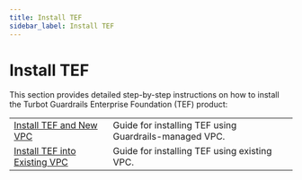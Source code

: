 ```yaml
---
title: Install TEF
sidebar_label: Install TEF
---
```


# Install TEF

This section provides detailed step-by-step instructions on how to install the Turbot Guardrails Enterprise Foundation (TEF) product:

| | |
| - | - |
| [Install TEF and New VPC](guides/hosting-guardrails/installation/install-tef/with-guardrail-vpc) | Guide for installing TEF using Guardrails-managed VPC. |
| [Install TEF into Existing VPC](guides/hosting-guardrails/installation/install-tef/install-tef-into-existing-vpc) | Guide for installing TEF using existing VPC. |